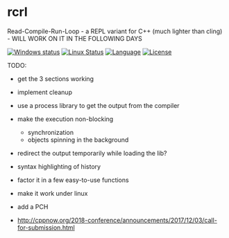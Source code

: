# rcrl
Read-Compile-Run-Loop - a REPL variant for C++ (much lighter than cling) - WILL WORK ON IT IN THE FOLLOWING DAYS

[![Windows status](https://ci.appveyor.com/api/projects/status/fp0sqit57eorgswb/branch/master?svg=true)](https://ci.appveyor.com/project/onqtam/rcrl/branch/master)
[![Linux Status](https://travis-ci.org/onqtam/rcrl.svg?branch=master)](https://travis-ci.org/onqtam/rcrl)
[![Language](https://img.shields.io/badge/language-C++-blue.svg)](https://isocpp.org/)
[![License](http://img.shields.io/badge/license-MIT-blue.svg)](http://opensource.org/licenses/MIT)

TODO:

- get the 3 sections working
- implement cleanup
- use a process library to get the output from the compiler
- make the execution non-blocking
    - synchronization
    - objects spinning in the background
- redirect the output temporarily while loading the lib?
- syntax highlighting of history
- factor it in a few easy-to-use functions

- make it work under linux
- add a PCH
- http://cppnow.org/2018-conference/announcements/2017/12/03/call-for-submission.html
